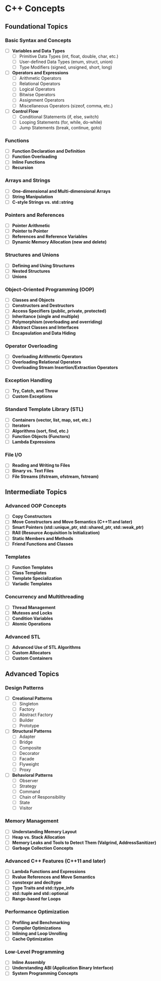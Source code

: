 # C++ Concepts

## Foundational Topics

### Basic Syntax and Concepts
- [ ] **Variables and Data Types**
  - [ ] Primitive Data Types (int, float, double, char, etc.)
  - [ ] User-defined Data Types (enum, struct, union)
  - [ ] Type Modifiers (signed, unsigned, short, long)
- [ ] **Operators and Expressions**
  - [ ] Arithmetic Operators
  - [ ] Relational Operators
  - [ ] Logical Operators
  - [ ] Bitwise Operators
  - [ ] Assignment Operators
  - [ ] Miscellaneous Operators (sizeof, comma, etc.)
- [ ] **Control Flow**
  - [ ] Conditional Statements (if, else, switch)
  - [ ] Looping Statements (for, while, do-while)
  - [ ] Jump Statements (break, continue, goto)

### Functions
- [ ] **Function Declaration and Definition**
- [ ] **Function Overloading**
- [ ] **Inline Functions**
- [ ] **Recursion**

### Arrays and Strings
- [ ] **One-dimensional and Multi-dimensional Arrays**
- [ ] **String Manipulation**
- [ ] **C-style Strings vs. std::string**

### Pointers and References
- [ ] **Pointer Arithmetic**
- [ ] **Pointer to Pointer**
- [ ] **References and Reference Variables**
- [ ] **Dynamic Memory Allocation (new and delete)**

### Structures and Unions
- [ ] **Defining and Using Structures**
- [ ] **Nested Structures**
- [ ] **Unions**

### Object-Oriented Programming (OOP)
- [ ] **Classes and Objects**
- [ ] **Constructors and Destructors**
- [ ] **Access Specifiers (public, private, protected)**
- [ ] **Inheritance (single and multiple)**
- [ ] **Polymorphism (overloading and overriding)**
- [ ] **Abstract Classes and Interfaces**
- [ ] **Encapsulation and Data Hiding**

### Operator Overloading
- [ ] **Overloading Arithmetic Operators**
- [ ] **Overloading Relational Operators**
- [ ] **Overloading Stream Insertion/Extraction Operators**

### Exception Handling
- [ ] **Try, Catch, and Throw**
- [ ] **Custom Exceptions**

### Standard Template Library (STL)
- [ ] **Containers (vector, list, map, set, etc.)**
- [ ] **Iterators**
- [ ] **Algorithms (sort, find, etc.)**
- [ ] **Function Objects (Functors)**
- [ ] **Lambda Expressions**

### File I/O
- [ ] **Reading and Writing to Files**
- [ ] **Binary vs. Text Files**
- [ ] **File Streams (ifstream, ofstream, fstream)**

## Intermediate Topics

### Advanced OOP Concepts
- [ ] **Copy Constructors**
- [ ] **Move Constructors and Move Semantics (C++11 and later)**
- [ ] **Smart Pointers (std::unique_ptr, std::shared_ptr, std::weak_ptr)**
- [ ] **RAII (Resource Acquisition Is Initialization)**
- [ ] **Static Members and Methods**
- [ ] **Friend Functions and Classes**

### Templates
- [ ] **Function Templates**
- [ ] **Class Templates**
- [ ] **Template Specialization**
- [ ] **Variadic Templates**

### Concurrency and Multithreading
- [ ] **Thread Management**
- [ ] **Mutexes and Locks**
- [ ] **Condition Variables**
- [ ] **Atomic Operations**

### Advanced STL
- [ ] **Advanced Use of STL Algorithms**
- [ ] **Custom Allocators**
- [ ] **Custom Containers**

## Advanced Topics

### Design Patterns
- [ ] **Creational Patterns**
  - [ ] Singleton
  - [ ] Factory
  - [ ] Abstract Factory
  - [ ] Builder
  - [ ] Prototype
- [ ] **Structural Patterns**
  - [ ] Adapter
  - [ ] Bridge
  - [ ] Composite
  - [ ] Decorator
  - [ ] Facade
  - [ ] Flyweight
  - [ ] Proxy
- [ ] **Behavioral Patterns**
  - [ ] Observer
  - [ ] Strategy
  - [ ] Command
  - [ ] Chain of Responsibility
  - [ ] State
  - [ ] Visitor

### Memory Management
- [ ] **Understanding Memory Layout**
- [ ] **Heap vs. Stack Allocation**
- [ ] **Memory Leaks and Tools to Detect Them (Valgrind, AddressSanitizer)**
- [ ] **Garbage Collection Concepts**

### Advanced C++ Features (C++11 and later)
- [ ] **Lambda Functions and Expressions**
- [ ] **Rvalue References and Move Semantics**
- [ ] **constexpr and decltype**
- [ ] **Type Traits and std::type_info**
- [ ] **std::tuple and std::optional**
- [ ] **Range-based for Loops**

### Performance Optimization
- [ ] **Profiling and Benchmarking**
- [ ] **Compiler Optimizations**
- [ ] **Inlining and Loop Unrolling**
- [ ] **Cache Optimization**

### Low-Level Programming
- [ ] **Inline Assembly**
- [ ] **Understanding ABI (Application Binary Interface)**
- [ ] **System Programming Concepts**